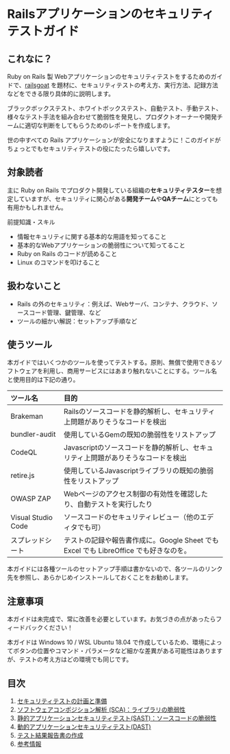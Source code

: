 # Railsアプリケーションのセキュリティテストガイド

## これなに？

Ruby on Rails 製 Webアプリケーションのセキュリティテストをするためのガイドで、[railsgoat](https://github.com/OWASP/railsgoat) を題材に、セキュリティテストの考え方、実行方法、記録方法などをできる限り具体的に説明します。

ブラックボックステスト、ホワイトボックステスト、自動テスト、手動テスト、様々なテスト手法を組み合わせて脆弱性を発見し、プロダクトオーナーや開発チームに適切な判断をしてもらうためのレポートを作成します。

世の中すべての Rails アプリケーションが安全になりますように！このガイドがちょっとでもセキュリティテストの役にたったら嬉しいです。

## 対象読者

主に Ruby on Rails でプロダクト開発している組織の**セキュリティテスター**を想定していますが、セキュリティに関心がある**開発チーム**や**QAチーム**にとっても有用かもしれません。

前提知識・スキル

- 情報セキュリティに関する基本的な用語を知ってること
- 基本的なWebアプリケーションの脆弱性について知ってること
- Ruby on Rails のコードが読めること
- Linux のコマンドを叩けること

## 扱わないこと

- Rails の外のセキュリティ：例えば、Webサーバ、コンテナ、クラウド、ソースコード管理、鍵管理、など
- ツールの細かい解説：セットアップ手順など

## 使うツール

本ガイドではいくつかのツールを使ってテストする。原則、無償で使用できるソフトウェアを利用し、商用サービスにはあまり触れないことにする。ツール名と使用目的は下記の通り。

|ツール名|目的|
|:--|:--|
|Brakeman|Railsのソースコードを静的解析し、セキュリティ上問題がありそうなコードを検出|
|bundler-audit|使用しているGemの既知の脆弱性をリストアップ|
|CodeQL|Javascriptのソースコードを静的解析し、セキュリティ上問題がありそうなコードを検出|
|retire.js|使用しているJavascriptライブラリの既知の脆弱性をリストアップ|
|OWASP ZAP|Webページのアクセス制御の有効性を確認したり、自動テストを実行したり|
|Visual Studio Code|ソースコードのセキュリティレビュー（他のエディタでも可）|
|スプレッドシート|テストの記録や報告書作成に。Google Sheet でも Excel でも LibreOffice でも好きなのを。|

本ガイドには各種ツールのセットアップ手順は書かないので、各ツールのリンク先を参照し、あらかじめインストールしておくことをお勧めします。

## 注意事項

本ガイドは未完成で、常に改善を必要としています。お気づきの点があったらフィードバックください！

本ガイドは Windows 10 / WSL Ubuntu 18.04 で作成しているため、環境によってボタンの位置やコマンド・パラメータなど細かな差異がある可能性はありますが、テストの考え方はどの環境でも同じです。

## 目次

1. [セキュリティテストの計画と準備](1-0%20plan%20and%20prepare.md)
3. [ソフトウェアコンポジション解析 (SCA)：ライブラリの脆弱性](2-0%20sca.md)
4. [静的アプリケーションセキュリティテスト(SAST)：ソースコードの脆弱性](3-0%20sast%20source%20code.md)
5. [動的アプリケーションセキュリティテスト(DAST)](4-0%20dynamic%20testing.md)
6. [テスト結果報告書の作成](5-0%20reporting.md)
7. [参考情報](9-0%20references.md)


